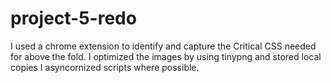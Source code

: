 # project-5-redo
I used a chrome extension to identify and capture the Critical CSS needed for above the fold.
I optimized the images by using tinypng and stored local copies
I asyncornized scripts where possible.
